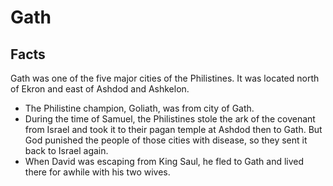 # Gath

## Facts

Gath was one of the five major cities of the Philistines. It was located north of Ekron and east of Ashdod and Ashkelon.

* The Philistine champion, Goliath, was from city of Gath.
* During the time of Samuel, the Philistines stole the ark of the covenant from Israel and took it to their pagan temple at Ashdod then to Gath. But God punished the people of those cities with disease, so they sent it back to Israel again.
* When David was escaping from King Saul, he fled to Gath and lived there for awhile with his two wives.